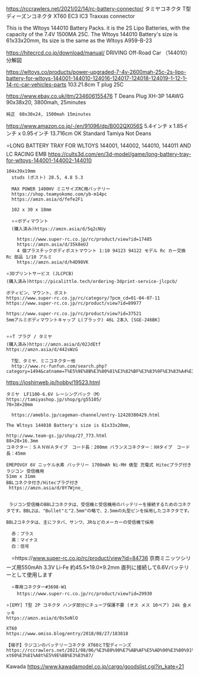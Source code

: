 https://rccrawlers.net/2021/02/14/rc-battery-connector/
  タミヤコネクタ
  T型 ディーズンコネクタ
  XT60
  EC3
  IC3
  Traxxas connector


This is the Wltoys 144010 Battery Packs. it is the 2S Lipo Batteries, with the capacity of the 7.4V 1500MA 25C.
The Wltoys 144010 Battery's size is 61x33x20mm, Its size is the same as the Wltoys A959-B-23

  https://hitecrcd.co.jp/download/manual/
    DRIVING Off-Road Car （144010）分解図

  https://wltoys.co/products/power-upgraded-7-4v-2600mah-25c-2s-lipo-battery-for-wltoys-144001-144010-124016-124017-124018-124019-1-12-1-14-rc-car-vehicles-parts
  10*3.2*1.8cm
  T plug
  25C

  https://www.ebay.co.uk/itm/234606155476
  T Deans Plug
  XH-3P
  14AWG
  90x38x20, 3800mah, 25minutes

    純正　60x30x24, 1500mah 15minutes

  https://www.amazon.co.jp/-/en/91096/dp/B002QX056S
  5.4インチ x 1.85インチ x 0.95インチ
  13.716cm
  OK Standard Tamiya
  Not Deans

  ⭐️LONG BATTERY TRAY FOR WLTOYS 144001, 144002, 144010, 144011 AND LC RACING EMB
  https://cults3d.com/en/3d-model/game/long-battery-tray-for-wltoys-144001-144002-144010

    104x39x19mm
      studs (ポスト) 28.5, 4.8 5.3

      MAX POWER 1400HV ミニサイズRC用バッテリー
      https://shop.teamyokomo.com/yb-m14pc
      https://amzn.asia/d/fefe2Fi

      102 x 30 x 18mm

      ⭐️⭐️ボディマウント
      (購入済み)https://amzn.asia/d/5q2cNUy

        https://www.super-rc.co.jp/rc/product/view?id=17485
        https://amzn.asia/d/35k8eUJ
        4 個プラスチックボディポストマウント 1:10 94123 94122 モデル Rc カー交換 Rc 部品 1/10 アルミ
        https://amzn.asia/d/h4D98VK

    ⭐️3Dプリントサービス (JLCPCB)
    (購入済み)https://picalittle.tech/ordering-3dprint-service-jlcpcb/

    ボティピン、マウント、ポスト
    https://www.super-rc.co.jp/rc/category/?pcm_cd=01-04-07-11
    https://www.super-rc.co.jp/rc/product/view?id=89977

    https://www.super-rc.co.jp/rc/product/view?id=37521
    5mmアルミボディマウントキャップ L(ブラック) 46L 2本入 [SGE-246BK]


    ⭐️⭐️T プラグ / タミヤ
    (購入済み)https://amzn.asia/d/02JdEtf
    https://amzn.asia/d/442sWzG

      T型、タミヤ、ミニコネクター他
      http://www.rc-funfun.com/search.php?category=1494&catname=T%E5%9E%8B%E3%80%81%E3%82%BF%E3%83%9F%E3%83%A4%E3%80%81%E3%83%9F%E3%83%8B%E3%82%B3%E3%83%8D%E3%82%AF%E3%82%BF%E3%83%BC%E4%BB%96

  https://joshinweb.jp/hobby/19523.html

    タミヤ　LF1100-6.6V レーシングパック（M）
    https://tamiyashop.jp/shop/g/g55105/
    70×38×20mm

      https://ameblo.jp/cageman-channel/entry-12420380429.html

    The Wltoys 144010 Battery's size is 61x33x20mm,

    http://www.team-gs.jp/shop/27_773.html
    88×28×16.3mm
    コネクター：ＳＡＮＷＡタイプ　コード長：200mm バランスコネクター：XHタイプ　コード長：45mm

    EMEPOVGY 6V ニッケル水素 バッテリー 1700mAh Ni-MH 俵型 充電式 Hitecプラグ付き ラジコン 受信機用
    51mm x 31mm
    BBLコネクタ付き/Hitecプラグ付き
     https://amzn.asia/d/0Y7Wjno_


     ラジコン受信機のBBL2コネクタは、受信機と受信機用のバッテリーを接続するためのコネクタです。BBL2は、"Bullet"と"2.5mm"の略で、2.5mmの丸型ピンを採用したコネクタです。

    BBL2コネクタは、主にフタバ、サンワ、JRなどのメーカーの受信機で採用

      赤：プラス
      黒：マイナス
      白：信号

  　⭐️https://www.super-rc.co.jp/rc/product/view?id=84736
      京商ミニッツシリーズ用550mAh 3.3V Li-Fe
      約45.5×19.0×9.2mm
      直列に接続して6.6Vバッテリーとして使用します

      ⭐️専用コネクター#3698-W1
        https://www.super-rc.co.jp/rc/product/view?id=29930

    ⭐️[EMY] T型 2P コネクタ ハンダ部分にチューブ保護不要 (オス メス 10ペア) 24k 金メッキ
    https://amzn.asia/d/0s5oNlO

    XT60
    https://www.omiso.blog/entry/2018/08/27/183818

    【端子】ラジコンのバッテリーコネクタ XT60とT型ディーンズ
    https://rccrawlers.net/2021/08/06/%E3%80%90%E7%AB%AF%E5%AD%90%E3%80%91%E3%83%A9%E3%82%B8%E3%82%B3%E3%83%B3%E3%81%AE%E3%83%90%E3%83%83%E3%83%86%E3%83%AA%E3%83%BC%E3%82%B3%E3%83%8D%E3%82%AF%E3%82%BF-xt60%E3%81%A8t%E5%9E%8B%E3%83%87/


  Kawada
    https://www.kawadamodel.co.jp/cargo/goodslist.cgi?in_kate=21